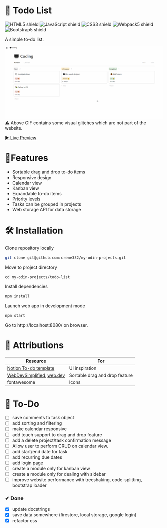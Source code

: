 # 📝 Todo List
![HTML5 shield](https://img.shields.io/badge/-HTML5-blue)
![JavaScript shield](https://img.shields.io/badge/-JavaScript-yellow)
![CSS3 shield](https://img.shields.io/badge/-CSS3-orange)
![Webpack5 shield](https://img.shields.io/badge/-Webpack5-red)
![Bootstrap5 shield](https://img.shields.io/badge/-Bootstrap5-purple)

A simple to-do list.

![GIF of todo website in action](todo.gif)
⚠ Above GIF contains some visual glitches which are not part of the website.

[▶ Live Preview](https://creme332.github.io/my-odin-projects/todo-list/dist)

# 🚀Features
- Sortable drag and drop to-do items
- Responsive design
- Calendar view
- Kanban view
- Expandable to-do items
- Priority levels
- Tasks can be grouped in projects
- Web storage API for data storage

#  🛠 Installation
Clone repository locally
```bash
git clone git@github.com:creme332/my-odin-projects.git
```
Move to project directory
```
cd my-odin-projects/todo-list
```
Install dependencies
```bash
npm install
```
Launch web app in development mode 
```bash
npm start
```
Go to  http://localhost:8080/ on browser.

# 📌 Attributions
Resource | For
---|---
[Notion To-do template](https://www.notion.so/templates/to-dos)| UI inspiration
[WebDevSimplified](https://www.youtube.com/watch?v=jfYWwQrtzzY&ab_channel=WebDevSimplified), [web.dev](https://web.dev/drag-and-drop/) | Sortable drag and drop feature
fontawesome | Icons

# 🔨 To-Do
- [ ] save comments to task object
- [ ] add sorting and filtering
- [ ] make calendar responsive
- [ ] add touch support to drag and drop feature
- [ ] add a delete project/task confirmation message
- [ ] Allow user to perform CRUD on calendar view.
- [ ] add start/end date for task 
- [ ] add recurring due dates
- [ ] add login page
- [ ] create a module only for kanban view
- [ ] create a module only for dealing with sidebar
- [ ] improve website performance with treeshaking, code-splitting, bootstrap loader

### ✔ Done
- [x] update docstrings
- [x] save data somewhere (firestore, local storage, google login)
- [x] refactor css
